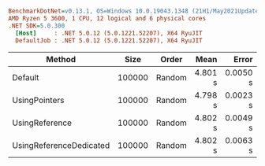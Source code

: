 ``` ini

BenchmarkDotNet=v0.13.1, OS=Windows 10.0.19043.1348 (21H1/May2021Update)
AMD Ryzen 5 3600, 1 CPU, 12 logical and 6 physical cores
.NET SDK=5.0.300
  [Host]     : .NET 5.0.12 (5.0.1221.52207), X64 RyuJIT
  DefaultJob : .NET 5.0.12 (5.0.1221.52207), X64 RyuJIT


```
|                  Method |   Size |  Order |    Mean |    Error |   StdDev | Ratio |
|------------------------ |------- |------- |--------:|---------:|---------:|------:|
|                 Default | 100000 | Random | 4.801 s | 0.0050 s | 0.0047 s |  1.00 |
|           UsingPointers | 100000 | Random | 4.798 s | 0.0023 s | 0.0019 s |  1.00 |
|          UsingReference | 100000 | Random | 4.802 s | 0.0049 s | 0.0043 s |  1.00 |
| UsingReferenceDedicated | 100000 | Random | 4.802 s | 0.0063 s | 0.0059 s |  1.00 |
